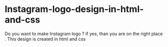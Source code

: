 # Instagram-logo-design-in-html-and-css
Do you want to make Instagram logo ? if yes, than you are on the right place . This design is created in html and css
